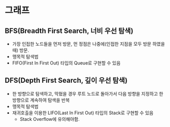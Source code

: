 # 그래프

## BFS(Breadth First Search, 너비 우선 탐색)

- 가장 인접한 노드들을 먼저 방문, 먼 정점은 나중에(인접한 지점을 모두 방문 하였을 때) 방문.
- 맹목적 탐색법
- FIFO(First In First Out) 타입의 Queue로 구현할 수 있음

## DFS(Depth First Search, 깊이 우선 탐색)

- 한 방향으로 탐색하고, 막혔을 경우 루트 노드로 돌아가서 다음 방향을 지정하고 한방향으로 계속하여 탐색을 반복
- 맹목적 탐색법
- 재귀호출을 이용한 LIFO(Last In First Out) 타입의 Stack로 구현할 수 있음
  - Stack Overflow에 유의해야함.
